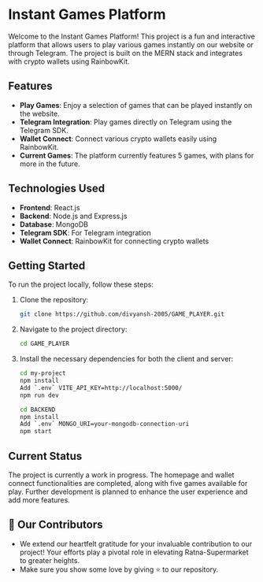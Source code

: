 # Instant Games Platform

Welcome to the Instant Games Platform! This project is a fun and interactive platform that allows users to play various games instantly on our website or through Telegram. The project is built on the MERN stack and integrates with crypto wallets using RainbowKit.

## Features

- **Play Games**: Enjoy a selection of games that can be played instantly on the website.
- **Telegram Integration**: Play games directly on Telegram using the Telegram SDK.
- **Wallet Connect**: Connect various crypto wallets easily using RainbowKit.
- **Current Games**: The platform currently features 5 games, with plans for more in the future.

## Technologies Used

- **Frontend**: React.js
- **Backend**: Node.js and Express.js
- **Database**: MongoDB
- **Telegram SDK**: For Telegram integration
- **Wallet Connect**: RainbowKit for connecting crypto wallets

## Getting Started

To run the project locally, follow these steps:

1. Clone the repository:
   ```bash
   git clone https://github.com/divyansh-2005/GAME_PLAYER.git
   ```

2. Navigate to the project directory:
   ```bash
   cd GAME_PLAYER
   ```

3. Install the necessary dependencies for both the client and server:
   ```bash
   cd my-project
   npm install
   Add `.env` VITE_API_KEY=http://localhost:5000/
   npm run dev
   
   cd BACKEND
   npm install
   Add `.env` MONGO_URI=your-mongodb-connection-uri
   npm start
   ```

## Current Status

The project is currently a work in progress. The homepage and wallet connect functionalities are completed, along with five games available for play. Further development is planned to enhance the user experience and add more features.


## 👀 Our Contributors

- We extend our heartfelt gratitude for your invaluable contribution to our project! Your efforts play a pivotal role in elevating Ratna-Supermarket to greater heights.
- Make sure you show some love by giving ⭐ to our repository.

